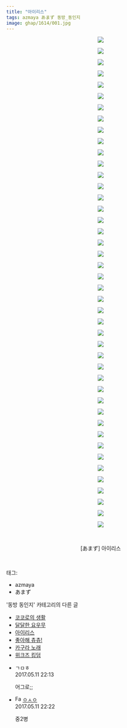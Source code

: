 ```yaml
---
title: "아이리스"
tags: azmaya あまず 동방_동인지
image: ghap/1614/001.jpg
---
```

<div class="article">
<p style="text-align: center; clear: none; float: none;"><img src="{{ site.nasurl }}/ghap/1614/001.jpg"/></p>
<p style="text-align: center; clear: none; float: none;"><img src="{{ site.nasurl }}/ghap/1614/002.jpg"/></p>
<p style="text-align: center; clear: none; float: none;"><img src="{{ site.nasurl }}/ghap/1614/003.jpg"/></p>
<p style="text-align: center; clear: none; float: none;"><img src="{{ site.nasurl }}/ghap/1614/004.jpg"/></p>
<p style="text-align: center; clear: none; float: none;"><img src="{{ site.nasurl }}/ghap/1614/005.jpg"/></p>
<p style="text-align: center; clear: none; float: none;"><img src="{{ site.nasurl }}/ghap/1614/006.jpg"/></p>
<p style="text-align: center; clear: none; float: none;"><img src="{{ site.nasurl }}/ghap/1614/007.jpg"/></p>
<p style="text-align: center; clear: none; float: none;"><img src="{{ site.nasurl }}/ghap/1614/008.jpg"/></p>
<p style="text-align: center; clear: none; float: none;"><img src="{{ site.nasurl }}/ghap/1614/009.jpg"/></p>
<p style="text-align: center; clear: none; float: none;"><img src="{{ site.nasurl }}/ghap/1614/010.jpg"/></p>
<p style="text-align: center; clear: none; float: none;"><img src="{{ site.nasurl }}/ghap/1614/011.jpg"/></p>
<p style="text-align: center; clear: none; float: none;"><img src="{{ site.nasurl }}/ghap/1614/012.jpg"/></p>
<p style="text-align: center; clear: none; float: none;"><img src="{{ site.nasurl }}/ghap/1614/013.jpg"/></p>
<p style="text-align: center; clear: none; float: none;"><img src="{{ site.nasurl }}/ghap/1614/014.jpg"/></p>
<p style="text-align: center; clear: none; float: none;"><img src="{{ site.nasurl }}/ghap/1614/015.jpg"/></p>
<p style="text-align: center; clear: none; float: none;"><img src="{{ site.nasurl }}/ghap/1614/016.jpg"/></p>
<p style="text-align: center; clear: none; float: none;"><img src="{{ site.nasurl }}/ghap/1614/017.jpg"/></p>
<p style="text-align: center; clear: none; float: none;"><img src="{{ site.nasurl }}/ghap/1614/018.jpg"/></p>
<p style="text-align: center; clear: none; float: none;"><img src="{{ site.nasurl }}/ghap/1614/019.jpg"/></p>
<p style="text-align: center; clear: none; float: none;"><img src="{{ site.nasurl }}/ghap/1614/020.jpg"/></p>
<p style="text-align: center; clear: none; float: none;"><img src="{{ site.nasurl }}/ghap/1614/021.jpg"/></p>
<p style="text-align: center; clear: none; float: none;"><img src="{{ site.nasurl }}/ghap/1614/022.jpg"/></p>
<p style="text-align: center; clear: none; float: none;"><img src="{{ site.nasurl }}/ghap/1614/023.jpg"/></p>
<p style="text-align: center; clear: none; float: none;"><img src="{{ site.nasurl }}/ghap/1614/024.jpg"/></p>
<p style="text-align: center; clear: none; float: none;"><img src="{{ site.nasurl }}/ghap/1614/025.jpg"/></p>
<p style="text-align: center; clear: none; float: none;"><img src="{{ site.nasurl }}/ghap/1614/026.jpg"/></p>
<p style="text-align: center; clear: none; float: none;"><img src="{{ site.nasurl }}/ghap/1614/027.jpg"/></p>
<p style="text-align: center; clear: none; float: none;"><img src="{{ site.nasurl }}/ghap/1614/028.jpg"/></p>
<p style="text-align: center; clear: none; float: none;"><img src="{{ site.nasurl }}/ghap/1614/029.jpg"/></p>
<p style="text-align: center; clear: none; float: none;"><img src="{{ site.nasurl }}/ghap/1614/030.jpg"/></p>
<p style="text-align: center; clear: none; float: none;"><img src="{{ site.nasurl }}/ghap/1614/031.jpg"/></p>
<p style="text-align: center; clear: none; float: none;"><img src="{{ site.nasurl }}/ghap/1614/032.jpg"/></p>
<p style="text-align: center; clear: none; float: none;"><img src="{{ site.nasurl }}/ghap/1614/033.jpg"/></p>
<p style="text-align: center; clear: none; float: none;"><img src="{{ site.nasurl }}/ghap/1614/034.jpg"/></p>
<p style="text-align: center; clear: none; float: none;"><img src="{{ site.nasurl }}/ghap/1614/035.jpg"/></p>
<p style="text-align: center; clear: none; float: none;"><img src="{{ site.nasurl }}/ghap/1614/036.jpg"/></p>
<p style="text-align: center; clear: none; float: none;"><img src="{{ site.nasurl }}/ghap/1614/037.jpg"/></p>
<p style="text-align: center; clear: none; float: none;"><img src="{{ site.nasurl }}/ghap/1614/038.jpg"/></p>
<p style="text-align: center; clear: none; float: none;"><img src="{{ site.nasurl }}/ghap/1614/039.jpg"/></p>
<p style="text-align: center; clear: none; float: none;"><img src="{{ site.nasurl }}/ghap/1614/040.jpg"/></p>
<p style="text-align: center; clear: none; float: none;"><img src="{{ site.nasurl }}/ghap/1614/041.jpg"/></p>
<p style="text-align: center; clear: none; float: none;"><img src="{{ site.nasurl }}/ghap/1614/042.jpg"/></p>
<p style="text-align: center; clear: none; float: none;"><img src="{{ site.nasurl }}/ghap/1614/043.jpg"/></p>
<p style="text-align: center; clear: none; float: none;"><img src="{{ site.nasurl }}/ghap/1614/044.jpg"/></p>
<p style="text-align: center; clear: none; float: none;"><br/></p>
<p style="text-align: center; clear: none; float: none;">[あまず] 아이리스</p>
<p><br/></p>
</div><div class="tagTrail">
<p>태그: </p>
<ul>
<li>azmaya</li>
<li>あまず</li>
</ul>
</div><div class="another">
<p>'동방 동인지' 카테고리의 다른 글</p>
<ul>
<li><a href="/2016-08-16-ghap_1616">코코로의 생활</a></li>
<li><a href="/2016-08-16-ghap_1615">달달한 요우무</a></li>
<li><a href="/2016-08-16-ghap_1614">아이리스</a></li>
<li><a href="/2016-08-16-ghap_1613">좋아해 츄츄!</a></li>
<li><a href="/2016-08-16-ghap_1612">카구라 노래</a></li>
<li><a href="/2016-08-16-ghap_1611">위크즈 킹덤</a></li>
</ul>
</div><div class="cb_module cb_fluid">
<div class="cb_wrt cb_profile">
<div class="comment">
<ul>
<li class="cb_thumb_off" id="comment14986693">
<div class="cb_comment_area">
<div class="cb_info_area">
<div class="cb_section">
<span class="cb_nick_name">ㄱㅁㅎ</span>
</div>
<div class="cb_section">
<span class="cb_date">2017.05.11 22:13 </span>
</div>
</div>
<div class="cb_dsc_comment">
<p class="cb_dsc">
											어그로;;
										</p>
</div>
</div></li>
<li class="cb_thumb_off" id="comment14986701">
<div class="cb_comment_area">
<div class="cb_info_area">
<div class="cb_section">
<span class="cb_nick_name"><img alt="Favicon of http://google.com" height="16" onerror="this.onerror=null;this.parentNode.removeChild(this)" src="http://google.com/favicon.ico" width="16"/> <a href="http://google.com" onclick="return openLinkInNewWindow(this)">ㅇㅅㅇ</a></span>
</div>
<div class="cb_section">
<span class="cb_date">2017.05.11 22:22 </span>
</div>
</div>
<div class="cb_dsc_comment">
<p class="cb_dsc">
											중2병
										</p>
</div>
</div></li>
</ul>
</div>
</div><!-- commentList close -->
</div>
<br/>
<p id="refer"></p>
<br/>
